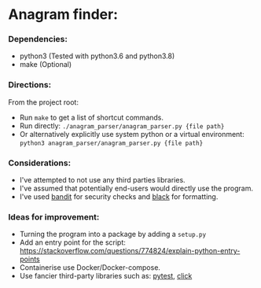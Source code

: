 # Anagram finder:

### Dependencies:
* python3 (Tested with python3.6 and python3.8)
* make (Optional)

### Directions: 
From the project root:
* Run `make` to get a list of shortcut commands.
* Run directly: `./anagram_parser/anagram_parser.py {file path}`
* Or alternatively explicitly use system python or a virtual environment: `python3 anagram_parser/anagram_parser.py {file path}`

### Considerations:
* I've attempted to not use any third parties libraries.
* I've assumed that potentially end-users would directly use the program.
* I've used [bandit](https://github.com/PyCQA/bandit) for security checks and [black](https://black.readthedocs.io/en/stable/) for formatting.

### Ideas for improvement:
* Turning the program into a package by adding a `setup.py`
* Add an entry point for the script: https://stackoverflow.com/questions/774824/explain-python-entry-points
* Containerise use Docker/Docker-compose.
* Use fancier third-party libraries such as: [pytest](https://docs.pytest.org/en/stable/), [click](https://click.palletsprojects.com/en/7.x/)
